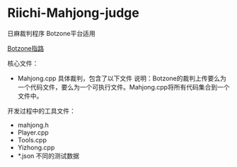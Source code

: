 # Riichi-Mahjong-judge
日麻裁判程序 Botzone平台适用

[Botzone指路](www.botzone.org.cn)

核心文件：
- Mahjong.cpp 具体裁判，包含了以下文件
说明：Botzone的裁判上传要么为一个代码文件，要么为一个可执行文件。Mahjong.cpp将所有代码集合到一个文件中。

开发过程中的工具文件：
- mahjong.h
- Player.cpp
- Tools.cpp
- Yizhong.cpp
- *.json 不同的测试数据
